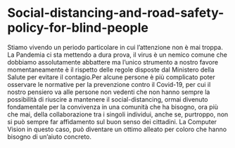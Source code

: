 # Social-distancing-and-road-safety-policy-for-blind-people
Stiamo vivendo un periodo particolare in cui l’attenzione non è mai troppa. La Pandemia ci sta mettendo a dura prova, il virus è un nemico comune che dobbiamo assolutamente abbattere ma l’unico strumento a nostro favore momentaneamente è il rispetto delle regole disposte dal Ministero della Salute per evitare il contagio.Per alcune persone è più complicato poter osservare le normative per la prevenzione contro il Covid-19, per cui il nostro pensiero va alle persone non vedenti che non hanno sempre la possibilità di riuscire a mantenere il social-distancing, ormai divenuto fondamentale per la convivenza in una comunità che ha bisogno, ora più che mai, della collaborazione tra i singoli individui, anche se, purtroppo, non si può sempre far affidamento sul buon senso dei cittadini. La Computer Vision in questo caso, può diventare un ottimo alleato per coloro che hanno bisogno di un’aiuto concreto.

